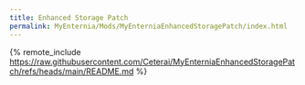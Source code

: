 ```yaml
---
title: Enhanced Storage Patch
permalink: MyEnternia/Mods/MyEnterniaEnhancedStoragePatch/index.html
---
```


{% remote_include https://raw.githubusercontent.com/Ceterai/MyEnterniaEnhancedStoragePatch/refs/heads/main/README.md %}
